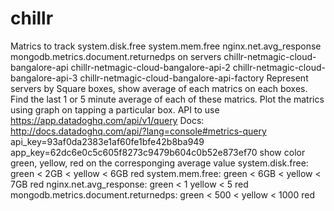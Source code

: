 # chillr
Matrics to track
system.disk.free
system.mem.free
nginx.net.avg_response
mongodb.metrics.document.returnedps
on servers
chillr-netmagic-cloud-bangalore-api
chillr-netmagic-cloud-bangalore-api-2
chillr-netmagic-cloud-bangalore-api-3
chillr-netmagic-cloud-bangalore-api-factory
Represent servers by Square boxes, show average of each matrics on each boxes.
Find the last 1 or 5 minute average of each of these matrics.
Plot the matrics using graph on tapping a particular box.
API to use https://app.datadoghq.com/api/v1/query
Docs: http://docs.datadoghq.com/api/?lang=console#metrics-query
api_key=93af0da2383e1af60fe1bfe42b8ba949
app_key=62dc6e0c5c605f8273c9479b604c0b52e873ef70
show color green, yellow, red on the corresponging average value
system.disk.free: green < 2GB < yellow < 6GB red
system.mem.free: green < 6GB < yellow < 7GB red
nginx.net.avg_response: green < 1 yellow < 5 red
mongodb.metrics.document.returnedps: green < 500 < yellow < 1000 red
